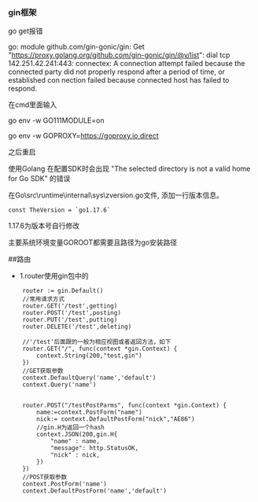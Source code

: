 ### gin框架

go get报错

go: module github.com/gin-gonic/gin: Get "https://proxy.golang.org/github.com/gin-gonic/gin/@v/list": dial tcp 142.251.42.241:443: connectex: A connection attempt failed because the connected party did not properly respond after a period of time, or established con
nection failed because connected host has failed to respond.

在cmd里面输入

 go env -w GO111MODULE=on

  go env -w GOPROXY=https://goproxy.io,direct

之后重启





使用Golang 在配置SDK时会出现 "The selected directory is not a valid home for Go SDK" 的错误

在Go\src\runtime\internal\sys\zversion.go文件, 添加一行版本信息。

	const TheVersion = `go1.17.6`

1.17.6为版本号自行修改

主要系统环境变量GOROOT都需要且路径为go安装路径





##路由

* 1.router使用gin包中的


```
	router := gin.Default()
	//常用请求方式
	router.GET('/test',getting)
	router.POST('/test',posting)
	router.PUT('/test',putting)
	router.DELETE('/test',deleting)
	
	//'/test'后面跟的一般为相应视图或者返回方法，如下
	router.GET("/", func(context *gin.Context) {
		context.String(200,"test,gin")
	})
	//GET获取参数
	context.DefaultQuery('name','default')
	context.Query('name')	
	

	router.POST("/testPostParms", func(context *gin.Context) {
		name:=context.PostForm("name")
		nick:= context.DefaultPostForm("nick","AE86")
		//gin.H为返回一个hash
		context.JSON(200,gin.H{
			"name" : name,
			"message": http.StatusOK,
			"nick" : nick,
		})
	})
	//POST获取参数
	context.PostForm('name')
	context.DefaultPostForm('name','default')
```